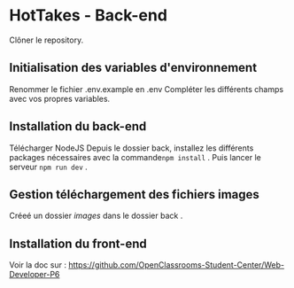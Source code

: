 # HotTakes - Back-end

Clôner le repository.
## Initialisation des variables d'environnement 
Renommer le fichier .env.example en .env 
Compléter les différents champs avec vos propres variables.

## Installation du back-end
Télécharger NodeJS
Depuis le dossier back, installez les différents packages nécessaires avec la commande```npm install``` .
Puis lancer le serveur ```npm run dev``` .

## Gestion téléchargement des fichiers images
Créeé un dossier _images_ dans le dossier back .
## Installation du front-end
Voir la doc sur :  https://github.com/OpenClassrooms-Student-Center/Web-Developer-P6
